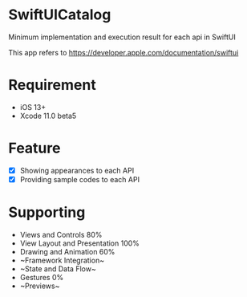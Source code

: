 # SwiftUICatalog
Minimum implementation and execution result for each api in SwiftUI

This app refers to https://developer.apple.com/documentation/swiftui

# Requirement
- iOS 13+
- Xcode 11.0 beta5

# Feature
- [x] Showing appearances to each API
- [x] Providing sample codes to each API

# Supporting

- Views and Controls 80%  
- View Layout and Presentation 100% 
- Drawing and Animation  60%  
- ~Framework Integration~
- ~State and Data Flow~
- Gestures 0% 
- ~Previews~


